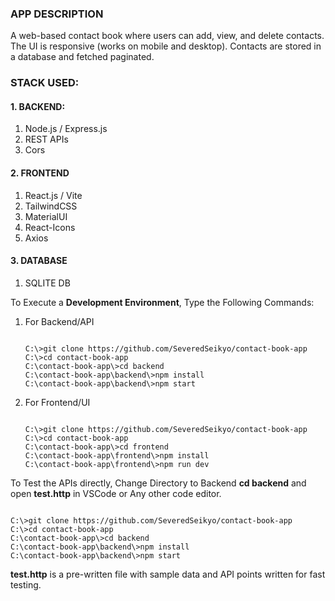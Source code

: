 ### APP DESCRIPTION

 A web-based contact book where users can add, view, and delete contacts. The UI is responsive (works on mobile and desktop). Contacts are stored in a database and fetched paginated.

### STACK USED:

#### 1. BACKEND:
1. Node.js / Express.js
2. REST APIs
3. Cors

#### 2. FRONTEND
1. React.js / Vite
2. TailwindCSS
3. MaterialUI
4. React-Icons
5. Axios

#### 3. DATABASE
1. SQLITE DB

To Execute a **Development Environment**, Type the Following Commands:

1. For Backend/API

    ```console

    C:\>git clone https://github.com/SeveredSeikyo/contact-book-app
    C:\>cd contact-book-app
    C:\contact-book-app\>cd backend
    C:\contact-book-app\backend\>npm install
    C:\contact-book-app\backend\>npm start

    ```

2. For Frontend/UI

    ```console

    C:\>git clone https://github.com/SeveredSeikyo/contact-book-app
    C:\>cd contact-book-app
    C:\contact-book-app\>cd frontend
    C:\contact-book-app\frontend\>npm install
    C:\contact-book-app\frontend\>npm run dev

    ```

To Test the APIs directly, Change Directory to Backend **cd backend** and open **test.http** in VSCode or Any other code editor.

```console

C:\>git clone https://github.com/SeveredSeikyo/contact-book-app
C:\>cd contact-book-app
C:\contact-book-app\>cd backend
C:\contact-book-app\backend\>npm install
C:\contact-book-app\backend\>npm start

```

**test.http** is a pre-written file with sample data and API points written for fast testing.